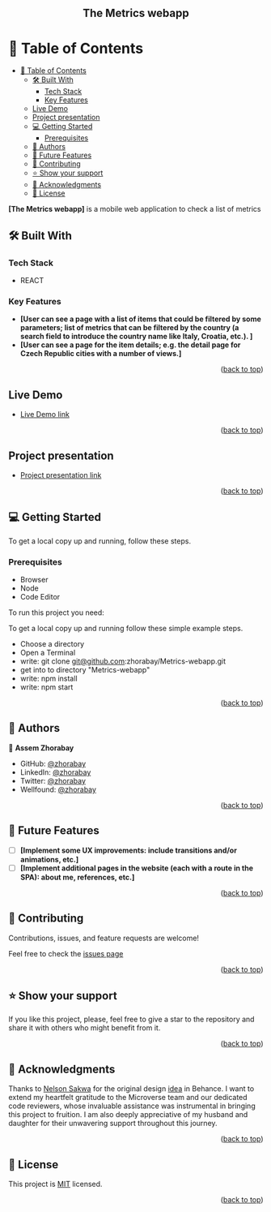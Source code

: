 <a name="readme-top"></a>
<div align="center">
  <h2><b>The Metrics webapp</b></h2>
</div>

# 📗 Table of Contents

- [📗 Table of Contents](#-table-of-contents)
  - [🛠 Built With ](#-built-with-)
    - [Tech Stack ](#tech-stack-)
    - [Key Features ](#key-features-)
  - [Live Demo](#live-demo-)
  - [Project presentation](#project-presentation-)
  - [💻 Getting Started ](#-getting-started-)
    - [Prerequisites](#prerequisites)
  - [👥 Authors ](#-authors-)
  - [🔭 Future Features ](#-future-features-)
  - [🤝 Contributing ](#-contributing-)
  - [⭐️ Show your support ](#️-show-your-support-)
  - [🙏 Acknowledgments ](#-acknowledgments-)
  - [📝 License ](#-license-)


**[The Metrics webapp]** is a mobile web application to check a list of metrics<br />

## 🛠 Built With <a name="built-with"></a>

### Tech Stack <a name="tech-stack"></a>
 - REACT

### Key Features <a name="key-features"></a>

- **[User can see a page with a list of items that could be filtered by some parameters; list of metrics that can be filtered by the country (a search field to introduce the country name like Italy, Croatia, etc.). ]**
- **[User can see a page for the item details; e.g. the detail page for Czech Republic cities with a number of views.]**

<p align="right">(<a href="#readme-top">back to top</a>)</p>

## Live Demo <a name="live-demo"></a>

- [Live Demo link](https://marvelcharacters-euah.onrender.com)
  
<p align="right">(<a href="#readme-top">back to top</a>)</p>

## Project presentation <a name="project-presentation"></a>

- [Project presentation link](https://www.loom.com/share/2188db82297d4092b624492458bb4a6d?sid=8e27c57c-c146-42c0-9d97-596d39656654)

<p align="right">(<a href="#readme-top">back to top</a>)</p>

## 💻 Getting Started <a name="getting-started"></a>

To get a local copy up and running, follow these steps.

### Prerequisites
- Browser
- Node
- Code Editor

To run this project you need:

To get a local copy up and running follow these simple example steps.

- Choose a directory
- Open a Terminal
- write: git clone git@github.com:zhorabay/Metrics-webapp.git
- get into to directory "Metrics-webapp"
- write: npm install
- write: npm start

<p align="right">(<a href="#readme-top">back to top</a>)</p>


## 👥 Authors <a name="authors"></a>

👤 **Assem Zhorabay**

- GitHub: [@zhorabay](https://github.com/zhorabay)
- LinkedIn: [@zhorabay](https://www.linkedin.com/in/zhorabay)
- Twitter: [@zhorabay](https://twitter.com/AssemZhorabay)
- Wellfound: [@zhorabay](https://wellfound.com/u/assem-zhorabay)

<p align="right">(<a href="#readme-top">back to top</a>)</p>


## 🔭 Future Features <a name="future-features"></a>

- [ ] **[Implement some UX improvements: include transitions and/or animations, etc.]**
- [ ] **[Implement additional pages in the website (each with a route in the SPA): about me, references, etc.]**

<p align="right">(<a href="#readme-top">back to top</a>)</p>


## 🤝 Contributing <a name="contributing"></a>

Contributions, issues, and feature requests are welcome!

Feel free to check the [issues page](https://github.com/zhorabay/Metrics-webapp/issues/)

<p align="right">(<a href="#readme-top">back to top</a>)</p>


## ⭐️ Show your support <a name="support"></a>

If you like this project, please, feel free to give a star to the repository and share it with others who might benefit from it.

<p align="right">(<a href="#readme-top">back to top</a>)</p>


## 🙏 Acknowledgments <a name="acknowledgements"></a>

Thanks to [Nelson Sakwa](https://www.behance.net/sakwadesignstudio) for the original design [idea]([https://www.behance.net/sakwadesignstudio](https://www.behance.net/gallery/31579789/Ballhead-App-(Free-PSDs))) in Behance. I want to extend my heartfelt gratitude to the Microverse team and our dedicated code reviewers, whose invaluable assistance was instrumental in bringing this project to fruition. I am also deeply appreciative of my husband and daughter for their unwavering support throughout this journey.

<p align="right">(<a href="#readme-top">back to top</a>)</p>


## 📝 License <a name="license"></a>

This project is [MIT](./LICENSE) licensed.

<p align="right">(<a href="#readme-top">back to top</a>)</p>
